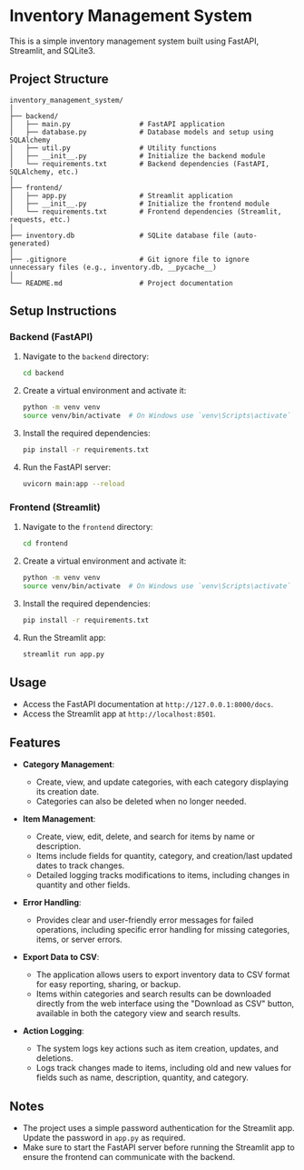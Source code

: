 # Inventory Management System

This is a simple inventory management system built using FastAPI, Streamlit, and SQLite3.

## Project Structure

```
inventory_management_system/
│
├── backend/
│   ├── main.py                 # FastAPI application
│   ├── database.py             # Database models and setup using SQLAlchemy
│   ├── util.py                 # Utility functions
│   ├── __init__.py             # Initialize the backend module
│   └── requirements.txt        # Backend dependencies (FastAPI, SQLAlchemy, etc.)
│
├── frontend/
│   ├── app.py                  # Streamlit application
│   ├── __init__.py             # Initialize the frontend module
│   └── requirements.txt        # Frontend dependencies (Streamlit, requests, etc.)
│
├── inventory.db                # SQLite database file (auto-generated)
│
├── .gitignore                  # Git ignore file to ignore unnecessary files (e.g., inventory.db, __pycache__)
│
└── README.md                   # Project documentation

```


## Setup Instructions

### Backend (FastAPI)

1. Navigate to the `backend` directory:

    ```bash
    cd backend
    ```

2. Create a virtual environment and activate it:

    ```bash
    python -m venv venv
    source venv/bin/activate  # On Windows use `venv\Scripts\activate`
    ```

3. Install the required dependencies:

    ```bash
    pip install -r requirements.txt
    ```

4. Run the FastAPI server:

    ```bash
    uvicorn main:app --reload
    ```

### Frontend (Streamlit)

1. Navigate to the `frontend` directory:

    ```bash
    cd frontend
    ```

2. Create a virtual environment and activate it:

    ```bash
    python -m venv venv
    source venv/bin/activate  # On Windows use `venv\Scripts\activate`
    ```

3. Install the required dependencies:

    ```bash
    pip install -r requirements.txt
    ```

4. Run the Streamlit app:

    ```bash
    streamlit run app.py
    ```

## Usage

- Access the FastAPI documentation at `http://127.0.0.1:8000/docs`.
- Access the Streamlit app at `http://localhost:8501`.

## Features

- **Category Management**: 
    - Create, view, and update categories, with each category displaying its creation date. 
    - Categories can also be deleted when no longer needed.

- **Item Management**: 
    - Create, view, edit, delete, and search for items by name or description. 
    - Items include fields for quantity, category, and creation/last updated dates to track changes. 
    - Detailed logging tracks modifications to items, including changes in quantity and other fields.

- **Error Handling**: 
    - Provides clear and user-friendly error messages for failed operations, including specific error 
      handling for missing categories, items, or server errors.

- **Export Data to CSV**: 
    - The application allows users to export inventory data to CSV format for easy reporting, sharing, 
      or backup. 
    - Items within categories and search results can be downloaded directly from the web interface 
      using the "Download as CSV" button, available in both the category view and search results.

- **Action Logging**: 
    - The system logs key actions such as item creation, updates, and deletions.
    - Logs track changes made to items, including old and new values for fields such as name, 
      description, quantity, and category.

## Notes

- The project uses a simple password authentication for the Streamlit app. Update the password in `app.py` as required.
- Make sure to start the FastAPI server before running the Streamlit app to ensure the frontend can communicate with the backend.
